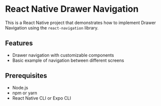 # React Native Drawer Navigation

This is a React Native project that demonstrates how to implement Drawer Navigation using the `react-navigation` library.

## Features

- Drawer navigation with customizable components
- Basic example of navigation between different screens

## Prerequisites

- Node.js
- npm or yarn
- React Native CLI or Expo CLI
